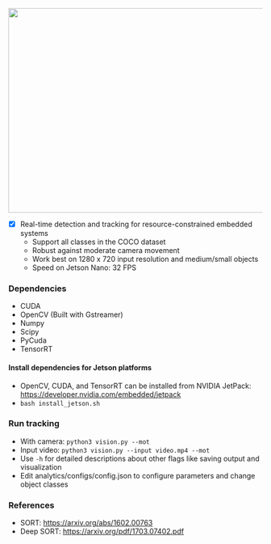 <p align="center">
  <img src="demo.gif" width="720" height="405" />
</p>

- [x] Real-time detection and tracking for resource-constrained embedded systems
  - Support all classes in the COCO dataset
  - Robust against moderate camera movement
  - Work best on 1280 x 720 input resolution and medium/small objects
  - Speed on Jetson Nano: 32 FPS

### Dependencies
- CUDA
- OpenCV (Built with Gstreamer)
- Numpy
- Scipy
- PyCuda
- TensorRT  

#### Install dependencies for Jetson platforms
- OpenCV, CUDA, and TensorRT can be installed from NVIDIA JetPack:    
https://developer.nvidia.com/embedded/jetpack
- `bash install_jetson.sh`

### Run tracking
- With camera: `python3 vision.py --mot`
- Input video: `python3 vision.py --input video.mp4 --mot`
- Use `-h` for detailed descriptions about other flags like saving output and visualization
- Edit analytics/configs/config.json to configure parameters and change object classes

### References
- SORT: https://arxiv.org/abs/1602.00763  
- Deep SORT: https://arxiv.org/pdf/1703.07402.pdf 
